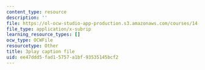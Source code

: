 ```yaml
---
content_type: resource
description: ''
file: https://ol-ocw-studio-app-production.s3.amazonaws.com/courses/14-01sc-principles-of-microeconomics-fall-2011/ee47ddd5fad15757a1bf93535145bcf2_f8Kn9GkR514.vtt
file_type: application/x-subrip
learning_resource_types: []
ocw_type: OCWFile
resourcetype: Other
title: 3play caption file
uid: ee47ddd5-fad1-5757-a1bf-93535145bcf2
---
```

